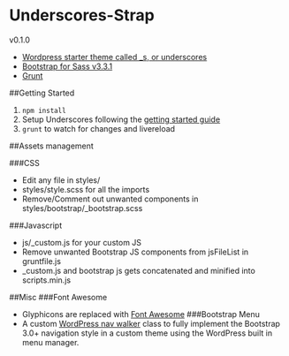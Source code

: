 
Underscores-Strap
===

v0.1.0
* [Wordpress starter theme called _s, or underscores](https://github.com/Automattic/_s)
* [Bootstrap for Sass v3.3.1](https://github.com/twbs/bootstrap-sass)
* [Grunt](http://gruntjs.com/)


##Getting Started


1. ```npm install```
2. Setup Underscores following the [getting started guide](https://github.com/automattic/_s)
3. ```grunt``` to watch for changes and livereload


##Assets management

###CSS
* Edit any file in styles/
* styles/style.scss for all the imports
* Remove/Comment out unwanted components in styles/bootstrap/_bootstrap.scss

###Javascript
* js/_custom.js for your custom JS
* Remove unwanted Bootstrap JS components from jsFileList in gruntfile.js
* _custom.js and bootstrap js gets concatenated and minified into scripts.min.js

##Misc
###Font Awesome
* Glyphicons are replaced with [Font Awesome](http://fortawesome.github.io/Font-Awesome/)
###Bootstrap Menu
* A custom [WordPress nav walker](https://github.com/twittem/wp-bootstrap-navwalker) class to fully implement the Bootstrap 3.0+ navigation style in a custom theme using the WordPress built in menu manager.
